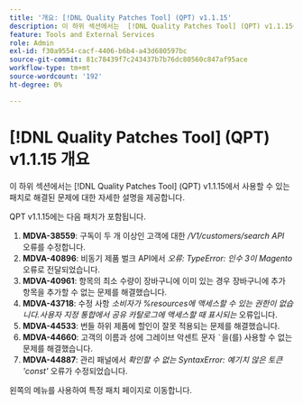 ```yaml
---
title: '개요: [!DNL Quality Patches Tool] (QPT) v1.1.15'
description: 이 하위 섹션에서는  [!DNL Quality Patches Tool] (QPT) v1.1.15에서 사용할 수 있는 패치로 해결된 문제에 대한 자세한 설명을 제공합니다.
feature: Tools and External Services
role: Admin
exl-id: f30a9554-cacf-4406-b6b4-a43d680597bc
source-git-commit: 81c78439f7c243437b7b76dc80560c847af95ace
workflow-type: tm+mt
source-wordcount: '192'
ht-degree: 0%

---
```


# [!DNL Quality Patches Tool] (QPT) v1.1.15 개요

이 하위 섹션에서는 [!DNL Quality Patches Tool] (QPT) v1.1.15에서 사용할 수 있는 패치로 해결된 문제에 대한 자세한 설명을 제공합니다.

QPT v1.1.15에는 다음 패치가 포함됩니다.

1. **MDVA-38559**: 구독이 두 개 이상인 고객에 대한 */V1/customers/search API* 오류를 수정합니다.
1. **MDVA-40896**: 비동기 제품 벌크 API에서 *오류: TypeError: 인수 3이 Magento* 오류로 전달되었습니다.
1. **MDVA-40961**: 항목의 최소 수량이 장바구니에 이미 있는 경우 장바구니에 추가 항목을 추가할 수 없는 문제를 해결했습니다.
1. **MDVA-43718**: 수정 사항 *소비자가 %resources에 액세스할 수 있는 권한이 없습니다.사용자 지정 통합에서 공유 카탈로그에 액세스할 때 표시되는* 오류입니다.
1. **MDVA-44533**: 번들 하위 제품에 할인이 잘못 적용되는 문제를 해결했습니다.
1. **MDVA-44660**: 고객의 이름과 성에 그레이브 악센트 문자 ``` ` ```을(를) 사용할 수 없는 문제를 해결했습니다.
1. **MDVA-44887**: 관리 패널에서 *확인할 수 없는 SyntaxError: 예기치 않은 토큰 &#39;const&#39;* 오류가 수정되었습니다.

왼쪽의 메뉴를 사용하여 특정 패치 페이지로 이동합니다.
